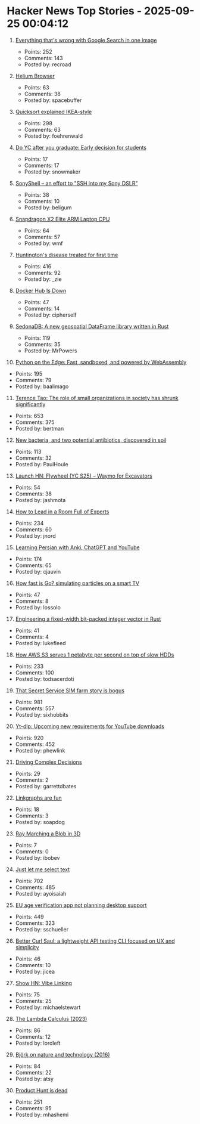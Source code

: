 # Hacker News Top Stories - 2025-09-25 00:04:12

1. [Everything that's wrong with Google Search in one image](https://bitbytebit.substack.com/p/everything-thats-wrong-with-google)
   - Points: 252
   - Comments: 143
   - Posted by: recroad

2. [Helium Browser](https://helium.computer/)
   - Points: 63
   - Comments: 38
   - Posted by: spacebuffer

3. [Quicksort explained IKEA-style](https://idea-instructions.com/quick-sort/)
   - Points: 298
   - Comments: 63
   - Posted by: foehrenwald

4. [Do YC after you graduate: Early decision for students](https://www.ycombinator.com/early-decision)
   - Points: 17
   - Comments: 17
   - Posted by: snowmaker

5. [SonyShell – an effort to "SSH into my Sony DSLR"](https://github.com/goudvuur/sonyshell)
   - Points: 38
   - Comments: 10
   - Posted by: beligum

6. [Snapdragon X2 Elite ARM Laptop CPU](https://www.qualcomm.com/products/mobile/snapdragon/laptops-and-tablets/snapdragon-x2-elite)
   - Points: 64
   - Comments: 57
   - Posted by: wmf

7. [Huntington's disease treated for first time](https://www.bbc.com/news/articles/cevz13xkxpro)
   - Points: 416
   - Comments: 92
   - Posted by: _zie

8. [Docker Hub Is Down](https://www.dockerstatus.com/pages/incident/533c6539221ae15e3f000031/68d47a2f93c09e05486d93a9)
   - Points: 47
   - Comments: 14
   - Posted by: cipherself

9. [SedonaDB: A new geospatial DataFrame library written in Rust](https://sedona.apache.org/latest/blog/2025/09/24/introducing-sedonadb-a-single-node-analytical-database-engine-with-geospatial-as-a-first-class-citizen/)
   - Points: 119
   - Comments: 35
   - Posted by: MrPowers

10. [Python on the Edge: Fast, sandboxed, and powered by WebAssembly](https://wasmer.io/posts/python-on-the-edge-powered-by-webassembly)
   - Points: 195
   - Comments: 79
   - Posted by: baalimago

11. [Terence Tao: The role of small organizations in society has shrunk significantly](https://mathstodon.xyz/@tao/115259943398316677)
   - Points: 653
   - Comments: 375
   - Posted by: bertman

12. [New bacteria, and two potential antibiotics, discovered in soil](https://www.rockefeller.edu/news/38239-hundreds-of-new-bacteria-and-two-potential-antibiotics-found-in-soil/)
   - Points: 113
   - Comments: 32
   - Posted by: PaulHoule

13. [Launch HN: Flywheel (YC S25) – Waymo for Excavators](undefined)
   - Points: 54
   - Comments: 38
   - Posted by: jashmota

14. [How to Lead in a Room Full of Experts](https://idiallo.com/blog/how-to-lead-in-a-room-full-of-experts)
   - Points: 234
   - Comments: 60
   - Posted by: jnord

15. [Learning Persian with Anki, ChatGPT and YouTube](https://cjauvin.github.io/posts/learning-persian/)
   - Points: 174
   - Comments: 65
   - Posted by: cjauvin

16. [How fast is Go? simulating particles on a smart TV](https://dgerrells.com/blog/how-fast-is-go-simulating-millions-of-particles-on-a-smart-tv)
   - Points: 47
   - Comments: 8
   - Posted by: lossolo

17. [Engineering a fixed-width bit-packed integer vector in Rust](https://lukefleed.xyz/posts/compressed-fixedvec/)
   - Points: 41
   - Comments: 4
   - Posted by: lukefleed

18. [How AWS S3 serves 1 petabyte per second on top of slow HDDs](https://bigdata.2minutestreaming.com/p/how-aws-s3-scales-with-tens-of-millions-of-hard-drives)
   - Points: 233
   - Comments: 100
   - Posted by: todsacerdoti

19. [That Secret Service SIM farm story is bogus](https://cybersect.substack.com/p/that-secret-service-sim-farm-story)
   - Points: 981
   - Comments: 557
   - Posted by: sixhobbits

20. [Yt-dlp: Upcoming new requirements for YouTube downloads](https://github.com/yt-dlp/yt-dlp/issues/14404)
   - Points: 920
   - Comments: 452
   - Posted by: phewlink

21. [Driving Complex Decisions](https://garrettdbates.com/driving-complex-decisions)
   - Points: 29
   - Comments: 2
   - Posted by: garrettdbates

22. [Linkgraphs are fun](https://andregarzia.com/2025/09/linkgraphs-are-fun.html)
   - Points: 18
   - Comments: 3
   - Posted by: soapdog

23. [Ray Marching a Blob in 3D](https://www.4rknova.com//blog/2025/09/21/blob-3d)
   - Points: 7
   - Comments: 0
   - Posted by: ibobev

24. [Just let me select text](https://aartaka.me/select-text.html)
   - Points: 702
   - Comments: 485
   - Posted by: ayoisaiah

25. [EU age verification app not planning desktop support](https://github.com/eu-digital-identity-wallet/av-doc-technical-specification/issues/22)
   - Points: 449
   - Comments: 323
   - Posted by: sschueller

26. [Better Curl Saul: a lightweight API testing CLI focused on UX and simplicity](https://github.com/DeprecatedLuar/better-curl-saul)
   - Points: 46
   - Comments: 10
   - Posted by: jicea

27. [Show HN: Vibe Linking](https://vb.lk/)
   - Points: 75
   - Comments: 25
   - Posted by: michaelstewart

28. [The Lambda Calculus (2023)](https://plato.stanford.edu/entries/lambda-calculus/)
   - Points: 86
   - Comments: 12
   - Posted by: lordleft

29. [Björk on nature and technology (2016)](https://thecreativeindependent.com/people/bjork-on-nature-and-technology/)
   - Points: 84
   - Comments: 22
   - Posted by: atsy

30. [Product Hunt is dead](https://sedimental.org/product_hunt_is_dead.html)
   - Points: 251
   - Comments: 95
   - Posted by: mhashemi

